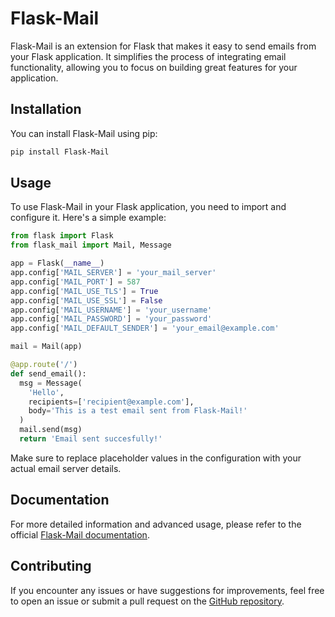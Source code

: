 # Flask-Mail

Flask-Mail is an extension for Flask that makes it easy to send emails from your Flask application. It simplifies the process of integrating email functionality, allowing you to focus on building great features for your application.

## Installation

You can install Flask-Mail using pip:

```bash
pip install Flask-Mail
```

## Usage

To use Flask-Mail in your Flask application, you need to import and configure it. Here's a simple example:
```python
from flask import Flask
from flask_mail import Mail, Message

app = Flask(__name__)
app.config['MAIL_SERVER'] = 'your_mail_server'
app.config['MAIL_PORT'] = 587
app.config['MAIL_USE_TLS'] = True
app.config['MAIL_USE_SSL'] = False
app.config['MAIL_USERNAME'] = 'your_username'
app.config['MAIL_PASSWORD'] = 'your_password'
app.config['MAIL_DEFAULT_SENDER'] = 'your_email@example.com'

mail = Mail(app)

@app.route('/')
def send_email():
  msg = Message(
    'Hello',
    recipients=['recipient@example.com'],
    body='This is a test email sent from Flask-Mail!'
  )
  mail.send(msg)
  return 'Email sent succesfully!'
```
Make sure to replace placeholder values in the configuration with your actual email server details.

## Documentation

For more detailed information and advanced usage, please refer to the official [Flask-Mail documentation](https://pythonhosted.org/Flask-Mail/).

## Contributing

If you encounter any issues or have suggestions for improvements, feel free to open an issue or submit a pull request on the [GitHub repository](https://github.com/mattupstate/flask-mail).
